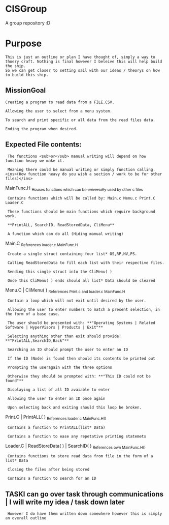 # CISGroup
A group repository :D


# Purpose 
    This is just an outline or plan I have thought of, simply a way to thoery craft. Nothing is final however I beleive this will help build the ship. 
    So we can get closer to setting sail with our ideas / theorys on how to build this ship.

## MissionGoal
    Creating a program to read data from a FILE.CSV.
    
    Allowing the user to select from a menu system.
    
    To search and print specific or all data from the read files data.
    
    Ending the program when desired.

    
## Expected File contents:
     The functions <sub>or</sub> manual writing will depend on how function heavy we make it.
     
     Meaning there could be manual writing or simply function calling. 	<ins>(How function heavy do you wish a section / work to be for other files)</ins>

MainFunc.H  <sub>Houses functions which can be ~~universally~~ used by other c files</sub>

     Contains functions which will be called by: Main.c Menu.c Print.C Loader.C
     
     These functions should be main functions which require background work.
     
     **PrintALL, SearchID, ReadStoredData, CliMenu**
     
     A function which can do all (Hiding manual writing)

Main.C <sub>References loader.c MainFunc.H</sub>

     Create a single struct containing four list* OS,RP,HV,PS.
     
     Calling ReadStoredData to fill each list with their respective files.
     
     Sending this single struct into the CliMenu( )
     
     Once this CliMenu( ) ends should all list* Data should be cleared

Menu.C | CliMenu( ) <sub>References Print.c and loader.c MainFunc.H</sub>

     Contain a loop which will not exit until desired by the user.
     
     Allowing the user to enter numbers to match a present selection, in the form of a base case.
     
     The user should be presented with: **"Operating Systems | Related Software | HyperVisors | Products | Exit"**
     
     Selecting anything other than exit should provide| **"PrintALL,SearchID,Back"**
     
     Searching an ID should prompt the user to enter an ID
     
     If the ID (Node) is found then should its contents be printed out
     
     Prompting the useragain with the three options
     
     Otherwise they should be prompted with: **"This ID could not be found"**
     
     Displaying a list of all ID avaiable to enter
     
     Allowing the user to enter an ID once again
     
     Upon selecting back and exiting should this loop be broken.

Print.C | PrintALL( ) <sub>References loader.c MainFunc.H()</sub>

     Contains a function to PrintALL(list* Data)
     
     Contains a function to ease any repetative printing statemets

Loader.C | ReadStoreData( ) | SearchID( ) <sub>References own MainFunc.H()</sub>

     Contains functions to store read data from file in the form of a list* Data
     
     Closing the files after being stored
     
     Contains a function to search for an ID


## TASKI can go over task through communications | I will write my idea / task down later
     However I do have them written down somewhere however this is simply an overall outline

